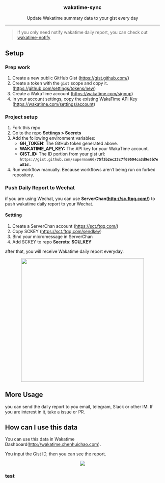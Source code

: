 <p align="center">
  <h3 align="center">wakatime-sync</h3>
  <p align="center">Update Wakatime summary data to your gist every day</p>
</p>

---

> If you only need notify wakatime daily report, you can check out [wakatime-notify](https://github.com/superman66/wakatime-notify)

## Setup

### Prep work

1. Create a new public GitHub Gist (https://gist.github.com/)
1. Create a token with the `gist` scope and copy it. (https://github.com/settings/tokens/new)
1. Create a WakaTime account (https://wakatime.com/signup)
1. In your account settings, copy the existing WakaTime API Key (https://wakatime.com/settings/account)

### Project setup

1. Fork this repo
2. Go to the repo **Settings > Secrets**
3. Add the following environment variables:
   - **GH_TOKEN:** The GitHub token generated above.
   - **WAKATIME_API_KEY:** The API key for your WakaTime account.
   - **GIST_ID:** The ID portion from your gist url: `https://gist.github.com/superman66/`**`75f3b2ec23c7f69594ca3d9e8b7ea81d`**..
4. Run workflow manually. Because workflows aren’t being run on forked repository.


### Push Daily Report to Wechat

if you are using Wechat, you can use **ServerChan(http://sc.ftqq.com/)** to push wakatime daily report to your Wechat.

#### Settting

1. Create a ServerChan account (https://sct.ftqq.com/)
2. Copy SCKEY (https://sct.ftqq.com/sendkey)
3. Bind your micromessage in ServerChan
4. Add SCKEY to repo **Secrets**: **SCU_KEY**

after that, you will receive Wakatime daily report everyday.

<p align="center">
  <img width="400" src="./screenshot/daily-report.jpg">
</p>

## More Usage

you can send the daily report to you email, telegram, Slack or other IM.
If you are interest in it, take a issue or PR.

## How can I use this data

You can use this data in Wakatime Dashboard(http://wakatime.chenhuichao.com).

You input the Gist ID, then you can see the report.

<p align="center">
  <img src="./screenshot/wakatime-dashboard.jpg">
</p>

### test
